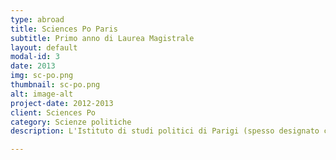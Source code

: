 ```yaml
---
type: abroad
title: Sciences Po Paris
subtitle: Primo anno di Laurea Magistrale
layout: default
modal-id: 3
date: 2013
img: sc-po.png
thumbnail: sc-po.png
alt: image-alt
project-date: 2012-2013
client: Sciences Po
category: Scienze politiche
description: L'Istituto di studi politici di Parigi (spesso designato con l'apocope SciencesPo) è una Grande école, che fa parte degli istituti di studi politici (Instituts d'études politiques).

---
```

